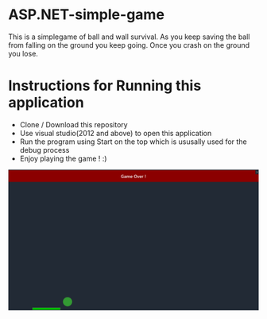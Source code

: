 # ASP.NET-simple-game

This is a simplegame of ball and wall survival. As you keep saving the ball from falling on the ground you keep going. 
Once you crash on the ground you lose.

<h1>Instructions for Running this application </h1>
<ul>
<li> Clone / Download this repository</li>
<li> Use visual studio(2012 and above) to open this application </li>
<li> Run the program using Start on the top which is ususally used for the debug process</li>
<li> Enjoy playing the game ! :) </li>
</ul>

<img src = "Simple Game/Images/game over.png"/>
